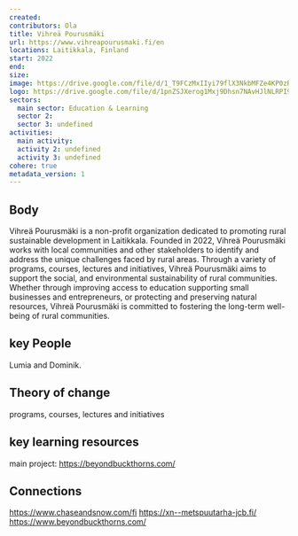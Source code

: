 ```yaml
---
created:
contributors: Ola
title: Vihreä Pourusmäki
url: https://www.vihreapourusmaki.fi/en
locations: Laitikkala, Finland
start: 2022
end: 
size: 
image: https://drive.google.com/file/d/1_T9FCzMxIIyi79flX3NkbMFZe4KP0zR7/view?usp=drive_link
logo: https://drive.google.com/file/d/1pnZSJXerog1Mxj9Dhsn7NAvHJlNLRPI9/view?usp=drive_link
sectors:
  main sector: Education & Learning
  sector 2: 
  sector 3: undefined
activities: 
  main activity: 
  activity 2: undefined
  activity 3: undefined
cohere: true
metadata_version: 1
---
```



## Body

Vihreä Pourusmäki is a non-profit organization dedicated to promoting rural sustainable development in Laitikkala. Founded in 2022, Vihreä Pourusmäki works with local communities and other stakeholders to identify and address the unique challenges faced by rural areas. Through a variety of programs, courses, lectures and initiatives, Vihreä Pourusmäki aims to support the social, and environmental sustainability of rural communities. Whether through improving access to education supporting small businesses and entrepreneurs, or protecting and preserving natural resources, Vihreä Pourusmäki is committed to fostering the long-term well-being of rural communities.

## key People

Lumia and Dominik.

## Theory of change

programs, courses, lectures and initiatives

## key learning resources

main project:
https://beyondbuckthorns.com/

## Connections

https://www.chaseandsnow.com/fi
https://xn--metspuutarha-jcb.fi/
https://www.beyondbuckthorns.com/

